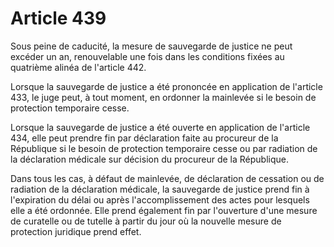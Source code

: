 # Article 439

Sous peine de caducité, la mesure de sauvegarde de justice ne peut excéder un an, renouvelable une fois dans les conditions fixées au quatrième alinéa de l'article 442.

Lorsque la sauvegarde de justice a été prononcée en application de l'article 433, le juge peut, à tout moment, en ordonner la mainlevée si le besoin de protection temporaire cesse.

Lorsque la sauvegarde de justice a été ouverte en application de l'article 434, elle peut prendre fin par déclaration faite au procureur de la République si le besoin de protection temporaire cesse ou par radiation de la déclaration médicale sur décision du procureur de la République.

Dans tous les cas, à défaut de mainlevée, de déclaration de cessation ou de radiation de la déclaration médicale, la sauvegarde de justice prend fin à l'expiration du délai ou après l'accomplissement des actes pour lesquels elle a été ordonnée. Elle prend également fin par l'ouverture d'une mesure de curatelle ou de tutelle à partir du jour où la nouvelle mesure de protection juridique prend effet.
